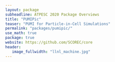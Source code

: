 ```yaml
---
layout: package
subheadline: ATPESC 2020 Package Overviews
title: "PUMIPic"
teaser: "PUMI for Particle-in-Cell Simulations"
permalink: "packages/pumipic/"
use_math: true
package: true
website: https://github.com/SCOREC/core
header:
   image_fullwidth: "llnl_machine.jpg"
---
```

